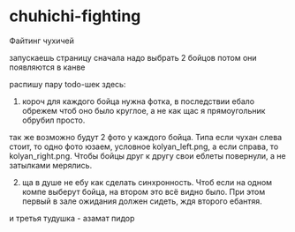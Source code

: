 # chuhichi-fighting
Файтинг чухичей

запускаешь страницу
сначала надо выбрать 2 бойцов
потом они появляются в канве

распишу пару todo-шек здесь:
1. короч для каждого бойца нужна фотка, в последствии ебало обрежем чтоб оно было круглое, а не как щас я прямоугольник обрубил просто.

так же возможно будут 2 фото у каждого бойца. Типа если чухан слева стоит, то одно фото юзаем, условное kolyan_left.png, а если справа, то kolyan_right.png. Чтобы бойцы друг к другу свои еблеты повернули, а не затылками мерялись.

2. ща в душе не ебу как сделать синхронность. Чтоб если на одном компе выберут бойца, на втором это всё видно было. При этом первый в зале ожидания должен сидеть, ждя второго ебантяя.

и третья тудушка - азамат пидор
